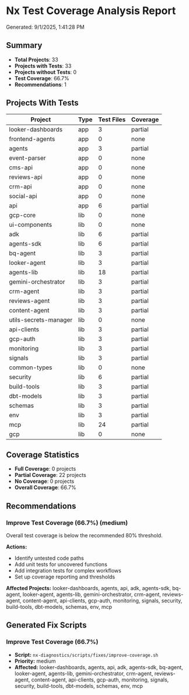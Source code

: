 # Nx Test Coverage Analysis Report

Generated: 9/1/2025, 1:41:28 PM

## Summary

- **Total Projects**: 33
- **Projects with Tests**: 33
- **Projects without Tests**: 0
- **Test Coverage**: 66.7%
- **Recommendations**: 1

## Projects With Tests

| Project | Type | Test Files | Coverage |
| ------- | ---- | ---------- | -------- |
| looker-dashboards | app | 3 | partial |
| frontend-agents | app | 0 | none |
| agents | app | 3 | partial |
| event-parser | app | 0 | none |
| cms-api | app | 0 | none |
| reviews-api | app | 0 | none |
| crm-api | app | 0 | none |
| social-api | app | 0 | none |
| api | app | 6 | partial |
| gcp-core | lib | 0 | none |
| ui-components | lib | 0 | none |
| adk | lib | 6 | partial |
| agents-sdk | lib | 6 | partial |
| bq-agent | lib | 3 | partial |
| looker-agent | lib | 3 | partial |
| agents-lib | lib | 18 | partial |
| gemini-orchestrator | lib | 3 | partial |
| crm-agent | lib | 3 | partial |
| reviews-agent | lib | 3 | partial |
| content-agent | lib | 3 | partial |
| utils-secrets-manager | lib | 0 | none |
| api-clients | lib | 3 | partial |
| gcp-auth | lib | 3 | partial |
| monitoring | lib | 3 | partial |
| signals | lib | 3 | partial |
| common-types | lib | 0 | none |
| security | lib | 6 | partial |
| build-tools | lib | 3 | partial |
| dbt-models | lib | 3 | partial |
| schemas | lib | 3 | partial |
| env | lib | 3 | partial |
| mcp | lib | 24 | partial |
| gcp | lib | 0 | none |

## Coverage Statistics

- **Full Coverage**: 0 projects
- **Partial Coverage**: 22 projects
- **No Coverage**: 0 projects
- **Overall Coverage**: 66.7%

## Recommendations

### Improve Test Coverage (66.7%) (medium)

Overall test coverage is below the recommended 80% threshold.

**Actions:**

- Identify untested code paths
- Add unit tests for uncovered functions
- Add integration tests for complex workflows
- Set up coverage reporting and thresholds

**Affected Projects:** looker-dashboards, agents, api, adk, agents-sdk, bq-agent, looker-agent, agents-lib, gemini-orchestrator, crm-agent, reviews-agent, content-agent, api-clients, gcp-auth, monitoring, signals, security, build-tools, dbt-models, schemas, env, mcp

## Generated Fix Scripts

### Improve Test Coverage (66.7%)

- **Script:** `nx-diagnostics/scripts/fixes/improve-coverage.sh`
- **Priority:** medium
- **Affected:** looker-dashboards, agents, api, adk, agents-sdk, bq-agent, looker-agent, agents-lib, gemini-orchestrator, crm-agent, reviews-agent, content-agent, api-clients, gcp-auth, monitoring, signals, security, build-tools, dbt-models, schemas, env, mcp

